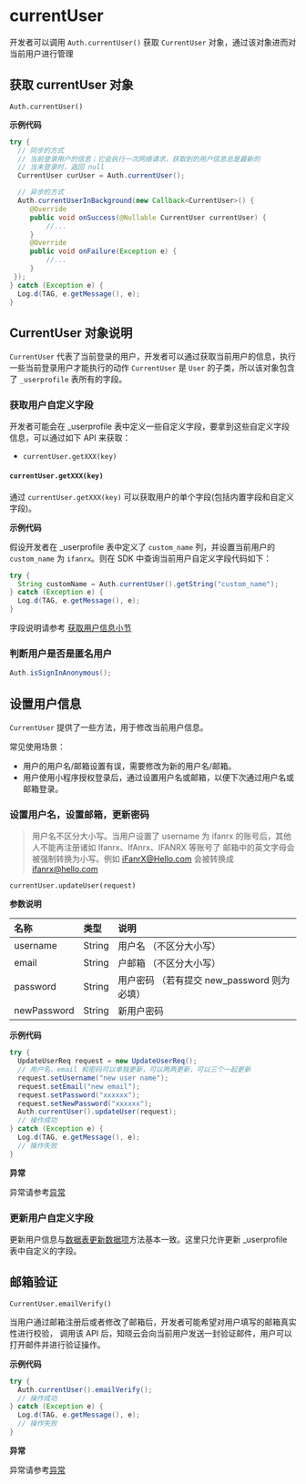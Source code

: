 # currentUser

开发者可以调用 `Auth.currentUser()` 获取 `CurrentUser` 对象，通过该对象进而对当前用户进行管理

## 获取 currentUser 对象

`Auth.currentUser()`

**示例代码**

```java
try {
  // 同步的方式
  // 当前登录用户的信息；它会执行一次网络请求，获取到的用户信息总是最新的
  // 当未登录时，返回 null
  CurrentUser curUser = Auth.currentUser();

  // 异步的方式
  Auth.currentUserInBackground(new Callback<CurrentUser>() {
     @Override
     public void onSuccess(@Nullable CurrentUser currentUser) {
         //...
     }
     @Override
     public void onFailure(Exception e) {
         //...
     }
 });
} catch (Exception e) {
  Log.d(TAG, e.getMessage(), e);
}
```



## CurrentUser 对象说明

`CurrentUser` 代表了当前登录的用户，开发者可以通过获取当前用户的信息，执行一些当前登录用户才能执行的动作
`CurrentUser` 是 `User` 的子类，所以该对象包含了 `_userprofile` 表所有的字段。  

### 获取用户自定义字段

开发者可能会在 _userprofile 表中定义一些自定义字段，要拿到这些自定义字段信息，可以通过如下 API 来获取：
- `currentUser.getXXX(key)`

#### `currentUser.getXXX(key)`

通过 `currentUser.getXXX(key)` 可以获取用户的单个字段(包括内置字段和自定义字段)。

**示例代码**

假设开发者在 _userprofile 表中定义了 `custom_name` 列，并设置当前用户的 `custom_name` 为 `ifanrx`。则在 SDK 中查询当前用户自定义字段代码如下：
  
```java
try {
  String customName = Auth.currentUser().getString("custom_name");
} catch (Exception e) {
  Log.d(TAG, e.getMessage(), e);
}
```
字段说明请参考 [获取用户信息小节](user.md)

### 判断用户是否是匿名用户

```java
Auth.isSignInAnonymous();
```

## 设置用户信息

`CurrentUser` 提供了一些方法，用于修改当前用户信息。

常见使用场景：
- 用户的用户名/邮箱设置有误，需要修改为新的用户名/邮箱。
- 用户使用小程序授权登录后，通过设置用户名或邮箱，以便下次通过用户名或邮箱登录。


### 设置用户名，设置邮箱，更新密码

> 用户名不区分大小写。当用户设置了 username 为 ifanrx 的账号后，其他人不能再注册诸如 Ifanrx、IfAnrx、IFANRX 等账号了
> 邮箱中的英文字母会被强制转换为小写。例如 iFanrX@Hello.com 会被转换成 ifanrx@hello.com 

`currentUser.updateUser(request)`

**参数说明**

| 名称       | 类型           | 说明 |
| :-------- | :------------  | :------ |
| username     | String       | 用户名 （不区分大小写） |
| email        | String       | 户邮箱 （不区分大小写） |
| password     | String       | 用户密码 （若有提交 new_password 则为必填） |
| newPassword  | String       | 新用户密码 |

**示例代码**

```java
try {
  UpdateUserReq request = new UpdateUserReq();
  // 用户名、email 和密码可以单独更新，可以两两更新，可以三个一起更新
  request.setUsername("new user name");
  request.setEmail("new email");
  request.setPassword("xxxxxx");
  request.setNewPassword("xxxxxx");
  Auth.currentUser().updateUser(request);
  // 操作成功
} catch (Exception e) {
  Log.d(TAG, e.getMessage(), e);
  // 操作失败
}
```

**异常**

异常请参考[异常](./error-code.md)


### 更新用户自定义字段

更新用户信息与[数据表更新数据项](schema/update-record.md)方法基本一致。这里只允许更新 _userprofile 表中自定义的字段。


## 邮箱验证

`CurrentUser.emailVerify()`

当用户通过邮箱注册后或者修改了邮箱后，开发者可能希望对用户填写的邮箱真实性进行校验，
调用该 API 后，知晓云会向当前用户发送一封验证邮件，用户可以打开邮件并进行验证操作。

**示例代码**

```java
try {
  Auth.currentUser().emailVerify();
  // 操作成功
} catch (Exception e) {
  Log.d(TAG, e.getMessage(), e);
  // 操作失败
}
```

**异常**

异常请参考[异常](./error-code.md)
